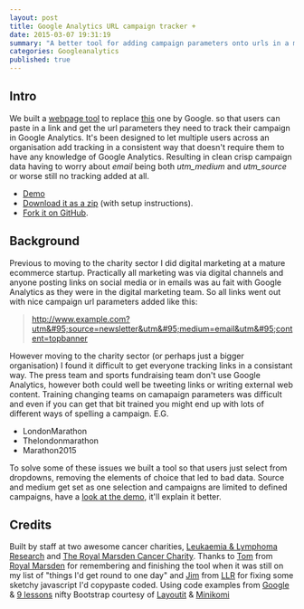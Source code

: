 ```yaml
---
layout: post
title: Google Analytics URL campaign tracker +
date: 2015-03-07 19:31:19
summary: "A better tool for adding campaign parameters onto urls in a multi user organisation"
categories: Googleanalytics 
published: true
---
```


## Intro
We built a [webpage tool](http://owendb.github.io/GA-URL-Builder-Plus/) to replace <a href="https://support.google.com/analytics/answer/1033867?hl=en-GB" target="_blank">this</a> one by Google. so that users can paste in a link and get the url parameters they need to track their campaign in Google Analytics. It's been designed to let multiple users across an organisation add tracking in a consistent way that doesn't require them to have any knowledge of Google Analytics. Resulting in clean crisp campaign data having to worry about _email_ being both _utm&#95;medium_ and _utm&#95;source_ or worse still no tracking added at all. 

* [Demo](http://owendb.github.io/GA-URL-Builder-Plus/)
* [Download it as a zip](https://github.com/owendb/GA-URL-Builder-Plus/archive/master.zip) (with setup instructions). 
* [Fork it on GitHub](https://github.com/owendb/GA-URL-Builder-Plus/fork).


## Background

Previous to moving to the charity sector I did digital marketing at a mature ecommerce startup. Practically all marketing was via digital channels and anyone posting links on social media or in emails was au fait with Google Analytics as they were in the digital marketing team. So all links went out with nice campaign url parameters added like this: 

> http://www.example.com?utm&#95;source=newsletter&utm&#95;medium=email&utm&#95;content=topbanner

However moving to the charity sector (or perhaps just a bigger organisation) I found it difficult to get everyone tracking links in a consistant way. The press team and sports fundraising team don't use Google Analytics, however both could well be tweeting links or writing external web content. Training changing teams on camapaign parameters was difficult and even if you can get that bit trained you might end up with lots of different ways of spelling a campaign. E.G. 

* LondonMarathon
* Thelondonmarathon
* Marathon2015

To solve some of these issues we built a tool so that users just select from dropdowns, removing the elements of choice that led to bad data. Source and medium get set as one selection and campaigns are limited to defined campaigns, have a [look at the demo](http://owendb.github.io/GA-URL-Builder-Plus/), it'll explain it better.

## Credits

Built by staff at two awesome cancer charities, [Leukaemia & Lymphoma Research](http://leukaemialymphomaresearch.org.uk/) and [The Royal Marsden Cancer Charity](http://www.royalmarsden.org/). Thanks to [Tom](https://twitter.com/thomasmpreston) from [Royal Marsden](http://www.royalmarsden.org/) for remembering and finishing the tool when it was still on my list of "things I'd get round to one day" and [Jim](https://twitter.com/james_south) from [LLR](http://leukaemialymphomaresearch.org.uk/) for fixing some sketchy javascript I'd copypaste coded. Using code examples from <a href="https://support.google.com/analytics/answer/1033867?hl=en-GB"> Google</a> & <a href="http://www.9lessons.info/2010/08/create-bitly-short-urls-using-jquery.htmlTech">9 lessons</a> nifty Bootstrap courtesy of <a href="http://www.layoutit.com/">Layoutit</a> & <a href="http://minikomi.github.io/Bootstrap-Form-Builder/">Minikomi</a>
         
